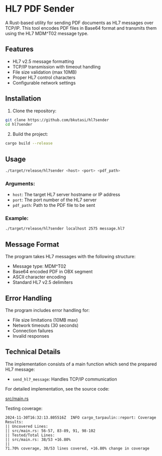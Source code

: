 # HL7 PDF Sender

A Rust-based utility for sending PDF documents as HL7 messages over TCP/IP. This tool encodes PDF files in Base64 format and transmits them using the HL7 MDM^T02 message type.

## Features

- HL7 v2.5 message formatting
- TCP/IP transmission with timeout handling
- File size validation (max 10MB)
- Proper HL7 control characters
- Configurable network settings

## Installation

1. Clone the repository:

```bash
git clone https://github.com/bkutasi/hl7sender
cd hl7sender
```

2. Build the project:

```bash
cargo build --release
```

## Usage

```bash
./target/release/hl7sender <host> <port> <pdf_path>
```

### Arguments:
- `host`: The target HL7 server hostname or IP address
- `port`: The port number of the HL7 server
- `pdf_path`: Path to the PDF file to be sent

### Example:

```bash
./target/release/hl7sender localhost 2575 message.hl7
```


## Message Format

The program takes HL7 messages with the following structure:
- Message type: MDM^T02
- Base64 encoded PDF in OBX segment
- ASCII character encoding
- Standard HL7 v2.5 delimiters

## Error Handling

The program includes error handling for:
- File size limitations (10MB max)
- Network timeouts (30 seconds)
- Connection failures
- Invalid responses

## Technical Details

The implementation consists of a main function which send the prepared HL7 message:
- `send_hl7_message`: Handles TCP/IP communication

For detailed implementation, see the source code:

[src/main.rs](src/main.rs)

Testing coverage:

```
2024-11-30T16:32:13.805516Z  INFO cargo_tarpaulin::report: Coverage Results:
|| Uncovered Lines:
|| src/main.rs: 56-57, 83-89, 91, 98-102
|| Tested/Total Lines:
|| src/main.rs: 38/53 +16.80%
|| 
71.70% coverage, 38/53 lines covered, +16.80% change in coverage
```
